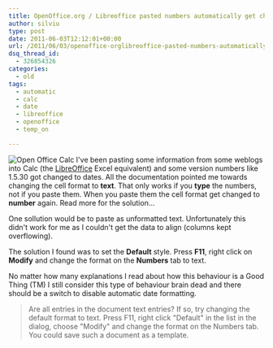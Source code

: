 ```yaml
---
title: OpenOffice.org / Libreoffice pasted numbers automatically get changed to dates
author: silviu
type: post
date: 2011-06-03T12:12:01+00:00
url: /2011/06/03/openoffice-orglibreoffice-pasted-numbers-automatically-get-changed-to-dates/
dsq_thread_id:
  - 326854326
categories:
  - old
tags:
  - automatic
  - calc
  - date
  - libreoffice
  - openoffice
  - temp_on

---
```

![Open Office Calc](/blog/images/2011/openoffice_calc_3D-150x150.png)
I've been pasting some information from some weblogs into Calc (the [LibreOffice](http://www.libreoffice.org/) Excel equivalent) and some version numbers like 1.5.30 got changed to dates. All the documentation pointed me towards changing the cell format to **text**. That only works if you **type** the numbers, not if you paste them. When you paste them the cell format get changed to **number** again. Read more for the solution...

<!--more-->

One sollution would be to paste as unformatted text. Unfortunately this didn't work for me as I couldn't get the data to align (columns kept overflowing).

The solution I found was to set the **Default** style. Press **F11**, right click on **Modify** and change the format on the **Numbers** tab to text.

No matter how many explanations I read about how this behaviour is a Good Thing (TM) I still consider this type of behaviour brain dead and there should be a switch to disable automatic date formatting.

>  Are all entries in the document text entries? If so, try changing the default format to text. Press F11, right click "Default" in the list in the dialog, choose "Modify" and change the format on the Numbers tab. You could save such a document as a template.
